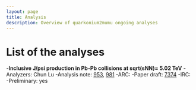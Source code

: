 ```yaml
---
layout: page
title: Analysis
description: Overview of quarkonium2mumu ongoing analyses
---
```


# List of the analyses
-**Inclusive J/psi production in Pb-Pb collisions at sqrt(sNN)= 5.02 TeV**
 -Analyzers: Chun Lu
 -Analysis note: [953](https://alice-notes.web.cern.ch/node/953), [981](https://alice-notes.web.cern.ch/node/981)
 -ARC:
 -Paper draft: [7374](https://alice-publications.web.cern.ch/node/7374)
 -IRC:
 -Preliminary: yes
